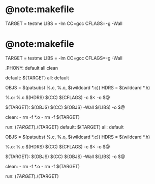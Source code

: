 
# @note:makefile
TARGET = testme
LIBS = -lm
CC=gcc
CFLAGS=-g -Wall

# @note:makefile
TARGET = testme
LIBS = -lm
CC=gcc
CFLAGS=-g -Wall

.PHONY: default all clean

default: $(TARGET)
all: default

OBJS = $(patsubst %.c, %.o, $(wildcard *.c))
HDRS = $(wildcard *.h)

%.o: %.c $(HDRS)
	$(CC) $(CFLAGS) -c $< -o $@

$(TARGET): $(OBJS)
	$(CC) $(OBJS) -Wall $(LIBS) -o $@

clean:
	- rm -f *.o
	- rm -f $(TARGET)

run: $(TARGET)
	./$(TARGET)
default: $(TARGET)
all: default

OBJS = $(patsubst %.c, %.o, $(wildcard *.c))
HDRS = $(wildcard *.h)

%.o: %.c $(HDRS)
	$(CC) $(CFLAGS) -c $< -o $@

$(TARGET): $(OBJS)
	$(CC) $(OBJS) -Wall $(LIBS) -o $@

clean:
	- rm -f *.o
	- rm -f $(TARGET)

run: $(TARGET)
	./$(TARGET)
